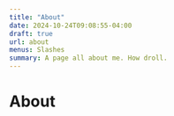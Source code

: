 ```yaml
---
title: "About"
date: 2024-10-24T09:08:55-04:00
draft: true
url: about
menus: Slashes
summary: A page all about me. How droll.
---
```


# About